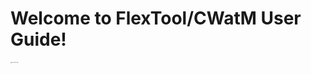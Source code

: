 # Welcome to FlexTool/CWatM User Guide!



<img src="C:\Git\CWatM-spinetoolbox-dev\docs\images\flex_cwatm_logo.png" alt="flex_cwatm_logo" style="zoom:10%;" />
